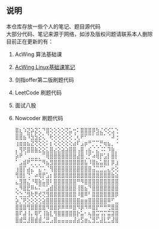## 说明
本仓库存放一些个人的笔记、题目源代码  
大部分代码、笔记来源于网络，如涉及版权问题请联系本人删除  
目前正在更新的有：  
1. AcWing 算法基础课  
2. [AcWing Linux基础课笔记](#[Linux](https://github.com/VacuumCAT/MyGit/blob/master/AcWing/Linux%E5%9F%BA%E7%A1%80%E8%AF%BE/1.1%E5%B8%B8%E7%94%A8%E6%96%87%E4%BB%B6%E7%AE%A1%E7%90%86%E5%91%BD%E4%BB%A4.md))
3. 剑指offer第二版刷题代码  
4. LeetCode 刷题代码  
5. 面试八股  
6. Nowcoder 刷题代码

    ⣿⣆⠱⣝⡵⣝⢅⠙⣿⢕⢕⢕⢕⢝⣥⢒⠅⣿⣿⣿⡿⣳⣌⠪⡪⣡⢑  
    ⣿⣿⣦⠹⣳⣳⣕⢅⠈⢗⢕⢕⢕⢕⢕⢈⢆⠟⠋⠉⠁⠉⠉⠁⠈⠼⢐  
    ⢰⣶⣶⣦⣝⢝⢕⢕⠅⡆⢕⢕⢕⢕⢕⣴⠏⣠⡶⠛⡉⡉⡛⢶⣦⡀⠐  
    ⡄⢻⢟⣿⣿⣷⣕⣕⣅⣿⣔⣕⣵⣵⣿⣿⢠⣿⢠⣮⡈⣌⠨⠅⠹⣷⡀  
    ⡵⠟⠈⢀⣀⣀⡀⠉⢿⣿⣿⣿⣿⣿⣿⣿⣼⣿⢈⡋⠴⢿⡟⣡⡇⣿⡇  
    ⠁⣠⣾⠟⡉⡉⡉⠻⣦⣻⣿⣿⣿⣿⣿⣿⣿⣿⣧⠸⣿⣦⣥⣿⡇⡿⣰  
    ⢰⣿⡏⣴⣌⠈⣌⠡⠈⢻⣿⣿⣿⣿⣿⣿⣿⣿⣿⣿⣬⣉⣉⣁⣄⢖⢕  
    ⢻⣿⡇⢙⠁⠴⢿⡟⣡⡆⣿⣿⣿⣿⣿⣿⣿⣿⣿⣿⣿⣿⣿⣿⣿⣷⣵  
    ⣄⣻⣿⣌⠘⢿⣷⣥⣿⠇⣿⣿⣿⣿⣿⣿⠛⠻⣿⣿⣿⣿⣿⣿⣿⣿⣿  
    ⢄⠻⣿⣟⠿⠦⠍⠉⣡⣾⣿⣿⣿⣿⣿⣿⢸⣿⣦⠙⣿⣿⣿⣿⣿⣿⣿  
    ⡑⣑⣈⣻⢗⢟⢞⢝⣻⣿⣿⣿⣿⣿⣿⣿⠸⣿⠿⠃⣿⣿⣿⣿⣿⣿⡿  
    ⡵⡈⢟⢕⢕⢕⢕⣵⣿⣿⣿⣿⣿⣿⣿⣿⣿⣶⣶⣿⣿⣿⣿⣿⠿⠋⣀  
    ⣿⣿⣿⢻⣿⣿⣿⣿⠻⣿⣿⡿⠿⠿⠿⣿⠻⡿⠻⠿⣿⡟⠛⠛⢛⣿⣿  
    ⣿⠏⣼⢸⡄⢿⢋⢸⣷⣇⢻⣿⣿⣿⣿⣿⡗⣥⠂⢦⣿⣭⢩⡍⣭⣽⣿  
    ⣿⣾⣛⣸⣿⣾⣾⣈⣛⣠⣿⣤⣤⣤⣤⣼⣴⣫⣶⣌⣻⣋⣼⣇⣋⣼⣿  